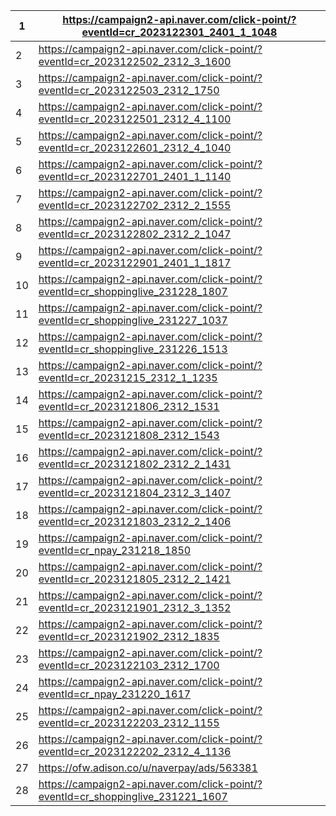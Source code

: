 | 1  | https://campaign2-api.naver.com/click-point/?eventId=cr_2023122301_2401_1_1048   |
| -- | -------------------------------------------------------------------------------- |
| 2  | https://campaign2-api.naver.com/click-point/?eventId=cr_2023122502_2312_3_1600   |
| 3  | https://campaign2-api.naver.com/click-point/?eventId=cr_2023122503_2312_1750     |
| 4  | https://campaign2-api.naver.com/click-point/?eventId=cr_2023122501_2312_4_1100   |
| 5  | https://campaign2-api.naver.com/click-point/?eventId=cr_2023122601_2312_4_1040   |
| 6  | https://campaign2-api.naver.com/click-point/?eventId=cr_2023122701_2401_1_1140   |
| 7  | https://campaign2-api.naver.com/click-point/?eventId=cr_2023122702_2312_2_1555   |
| 8  | https://campaign2-api.naver.com/click-point/?eventId=cr_2023122802_2312_2_1047   |
| 9  | https://campaign2-api.naver.com/click-point/?eventId=cr_2023122901_2401_1_1817   |
| 10 | https://campaign2-api.naver.com/click-point/?eventId=cr_shoppinglive_231228_1807 |
| 11 | https://campaign2-api.naver.com/click-point/?eventId=cr_shoppinglive_231227_1037 |
| 12 | https://campaign2-api.naver.com/click-point/?eventId=cr_shoppinglive_231226_1513 |
| 13 | https://campaign2-api.naver.com/click-point/?eventId=cr_20231215_2312_1_1235     |
| 14 | https://campaign2-api.naver.com/click-point/?eventId=cr_2023121806_2312_1531     |
| 15 | https://campaign2-api.naver.com/click-point/?eventId=cr_2023121808_2312_1543     |
| 16 | https://campaign2-api.naver.com/click-point/?eventId=cr_2023121802_2312_2_1431   |
| 17 | https://campaign2-api.naver.com/click-point/?eventId=cr_2023121804_2312_3_1407   |
| 18 | https://campaign2-api.naver.com/click-point/?eventId=cr_2023121803_2312_2_1406   |
| 19 | https://campaign2-api.naver.com/click-point/?eventId=cr_npay_231218_1850         |
| 20 | https://campaign2-api.naver.com/click-point/?eventId=cr_2023121805_2312_2_1421   |
| 21 | https://campaign2-api.naver.com/click-point/?eventId=cr_2023121901_2312_3_1352   |
| 22 | https://campaign2-api.naver.com/click-point/?eventId=cr_2023121902_2312_1835     |
| 23 | https://campaign2-api.naver.com/click-point/?eventId=cr_2023122103_2312_1700     |
| 24 | https://campaign2-api.naver.com/click-point/?eventId=cr_npay_231220_1617         |
| 25 | https://campaign2-api.naver.com/click-point/?eventId=cr_2023122203_2312_1155     |
| 26 | https://campaign2-api.naver.com/click-point/?eventId=cr_2023122202_2312_4_1136   |
| 27 | https://ofw.adison.co/u/naverpay/ads/563381                                      |
| 28 | https://campaign2-api.naver.com/click-point/?eventId=cr_shoppinglive_231221_1607 |
